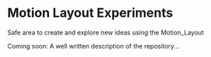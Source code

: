 # Motion Layout Experiments
Safe area to create and explore new ideas using the Motion_Layout 

Coming soon: A well written description of the repository...
